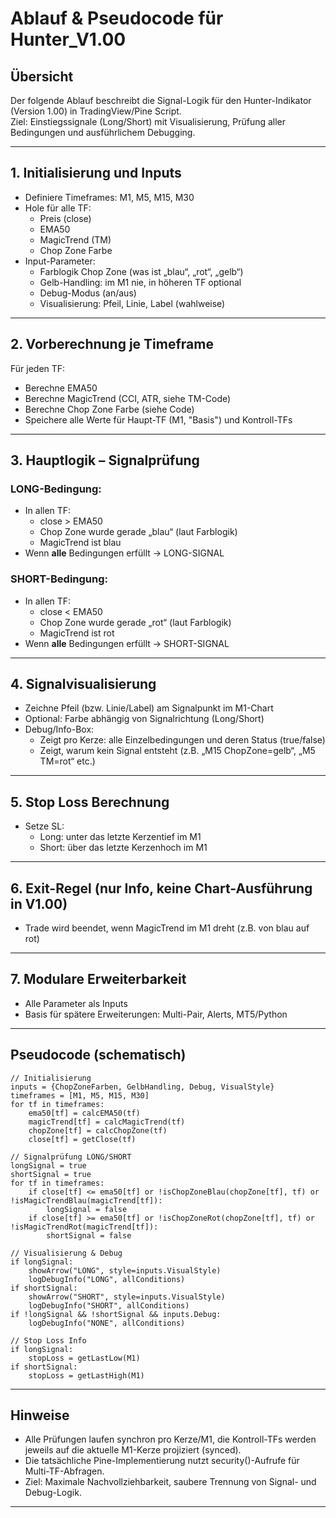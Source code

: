 # Ablauf & Pseudocode für Hunter_V1.00

## Übersicht

Der folgende Ablauf beschreibt die Signal-Logik für den Hunter-Indikator (Version 1.00) in TradingView/Pine Script.  
Ziel: Einstiegssignale (Long/Short) mit Visualisierung, Prüfung aller Bedingungen und ausführlichem Debugging.

---

## 1. Initialisierung und Inputs

- Definiere Timeframes: M1, M5, M15, M30
- Hole für alle TF:
    - Preis (close)
    - EMA50
    - MagicTrend (TM)
    - Chop Zone Farbe
- Input-Parameter:
    - Farblogik Chop Zone (was ist „blau“, „rot“, „gelb“)
    - Gelb-Handling: im M1 nie, in höheren TF optional
    - Debug-Modus (an/aus)
    - Visualisierung: Pfeil, Linie, Label (wahlweise)

---

## 2. Vorberechnung je Timeframe

Für jeden TF:
- Berechne EMA50
- Berechne MagicTrend (CCI, ATR, siehe TM-Code)
- Berechne Chop Zone Farbe (siehe Code)
- Speichere alle Werte für Haupt-TF (M1, "Basis") und Kontroll-TFs

---

## 3. Hauptlogik – Signalprüfung

### LONG-Bedingung:
- In allen TF:
    - close > EMA50
    - Chop Zone wurde gerade „blau“ (laut Farblogik)
    - MagicTrend ist blau
- Wenn **alle** Bedingungen erfüllt → LONG-SIGNAL

### SHORT-Bedingung:
- In allen TF:
    - close < EMA50
    - Chop Zone wurde gerade „rot“ (laut Farblogik)
    - MagicTrend ist rot
- Wenn **alle** Bedingungen erfüllt → SHORT-SIGNAL

---

## 4. Signalvisualisierung

- Zeichne Pfeil (bzw. Linie/Label) am Signalpunkt im M1-Chart
- Optional: Farbe abhängig von Signalrichtung (Long/Short)
- Debug/Info-Box:
    - Zeigt pro Kerze: alle Einzelbedingungen und deren Status (true/false)
    - Zeigt, warum kein Signal entsteht (z.B. „M15 ChopZone=gelb“, „M5 TM=rot“ etc.)

---

## 5. Stop Loss Berechnung

- Setze SL:
    - Long: unter das letzte Kerzentief im M1
    - Short: über das letzte Kerzenhoch im M1

---

## 6. Exit-Regel (nur Info, keine Chart-Ausführung in V1.00)

- Trade wird beendet, wenn MagicTrend im M1 dreht (z.B. von blau auf rot)

---

## 7. Modulare Erweiterbarkeit

- Alle Parameter als Inputs
- Basis für spätere Erweiterungen: Multi-Pair, Alerts, MT5/Python

---

## Pseudocode (schematisch)

```pseudocode
// Initialisierung
inputs = {ChopZoneFarben, GelbHandling, Debug, VisualStyle}
timeframes = [M1, M5, M15, M30]
for tf in timeframes:
    ema50[tf] = calcEMA50(tf)
    magicTrend[tf] = calcMagicTrend(tf)
    chopZone[tf] = calcChopZone(tf)
    close[tf] = getClose(tf)

// Signalprüfung LONG/SHORT
longSignal = true
shortSignal = true
for tf in timeframes:
    if close[tf] <= ema50[tf] or !isChopZoneBlau(chopZone[tf], tf) or !isMagicTrendBlau(magicTrend[tf]):
        longSignal = false
    if close[tf] >= ema50[tf] or !isChopZoneRot(chopZone[tf], tf) or !isMagicTrendRot(magicTrend[tf]):
        shortSignal = false

// Visualisierung & Debug
if longSignal:
    showArrow("LONG", style=inputs.VisualStyle)
    logDebugInfo("LONG", allConditions)
if shortSignal:
    showArrow("SHORT", style=inputs.VisualStyle)
    logDebugInfo("SHORT", allConditions)
if !longSignal && !shortSignal && inputs.Debug:
    logDebugInfo("NONE", allConditions)

// Stop Loss Info
if longSignal:
    stopLoss = getLastLow(M1)
if shortSignal:
    stopLoss = getLastHigh(M1)
```
---

## Hinweise

- Alle Prüfungen laufen synchron pro Kerze/M1, die Kontroll-TFs werden jeweils auf die aktuelle M1-Kerze projiziert (synced).
- Die tatsächliche Pine-Implementierung nutzt security()-Aufrufe für Multi-TF-Abfragen.
- Ziel: Maximale Nachvollziehbarkeit, saubere Trennung von Signal- und Debug-Logik.

---
